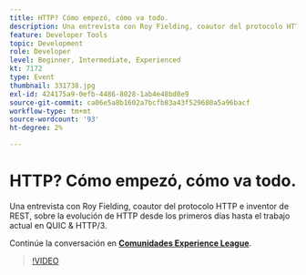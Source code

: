 ```yaml
---
title: HTTP? Cómo empezó, cómo va todo.
description: Una entrevista con Roy Fielding, coautor del protocolo HTTP e inventor de REST, sobre la evolución de HTTP desde los primeros días hasta el trabajo actual en QUIC & HTTP/3. Esta sesión se entregó como parte del evento de contenido de Adobe Developers Live.
feature: Developer Tools
topic: Development
role: Developer
level: Beginner, Intermediate, Experienced
kt: 7172
type: Event
thumbnail: 331738.jpg
exl-id: 424175a9-0efb-4486-8028-1ab4e48bd0e9
source-git-commit: ca06e5a8b1602a7bcfb83a43f529680a5a96bacf
workflow-type: tm+mt
source-wordcount: '93'
ht-degree: 2%

---
```


# HTTP? Cómo empezó, cómo va todo.

Una entrevista con Roy Fielding, coautor del protocolo HTTP e inventor de REST, sobre la evolución de HTTP desde los primeros días hasta el trabajo actual en QUIC &amp; HTTP/3.

Continúe la conversación en **[Comunidades Experience League](http://adobe.ly/36Yd3v6)**.

>[!VIDEO](https://video.tv.adobe.com/v/331738/?quality=12&learn=on&hidetitle=true)
